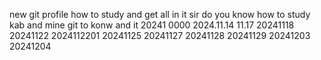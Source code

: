 new git profile
how to study
and get all in it
sir
do you know
how to
study
kab
and
mine 
git
to konw and it
20241
0000
2024.11.14
11.17
20241118
20241122
2024112201
20241125
20241127
20241128
20241129
20241203
20241204
